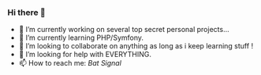 ### Hi there 👋


- 🔭 I’m currently working on several top secret personal projects...
- 🌱 I’m currently learning PHP/Symfony.
- 👯 I’m looking to collaborate on anything as long as i keep learning stuff !
- 🤔 I’m looking for help with EVERYTHING.
- 📫 How to reach me: *Bat Signal*
